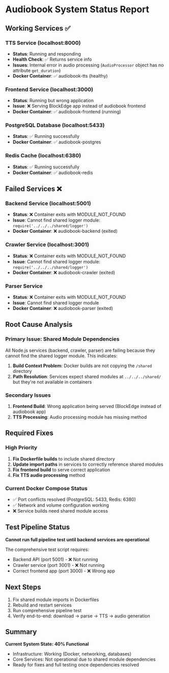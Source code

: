 # Audiobook System Status Report

## Working Services ✅

### TTS Service (localhost:8000)
- **Status**: Running and responding
- **Health Check**: ✅ Returns service info
- **Issues**: Internal error in audio processing (`AudioProcessor` object has no attribute `get_duration`)
- **Docker Container**: ✅ audiobook-tts (healthy)

### Frontend Service (localhost:3000) 
- **Status**: Running but wrong application
- **Issue**: ❌ Serving BlockEdge app instead of audiobook frontend
- **Docker Container**: ✅ audiobook-frontend (running)

### PostgreSQL Database (localhost:5433)
- **Status**: ✅ Running successfully
- **Docker Container**: ✅ audiobook-postgres

### Redis Cache (localhost:6380)
- **Status**: ✅ Running successfully  
- **Docker Container**: ✅ audiobook-redis

## Failed Services ❌

### Backend Service (localhost:5001)
- **Status**: ❌ Container exits with MODULE_NOT_FOUND
- **Issue**: Cannot find shared logger module: `require('../../../shared/logger')`
- **Docker Container**: ❌ audiobook-backend (exited)

### Crawler Service (localhost:3001)
- **Status**: ❌ Container exits with MODULE_NOT_FOUND
- **Issue**: Cannot find shared logger module: `require('../../../shared/logger')`
- **Docker Container**: ❌ audiobook-crawler (exited)

### Parser Service
- **Status**: ❌ Container exits with MODULE_NOT_FOUND
- **Issue**: Cannot find shared logger module
- **Docker Container**: ❌ audiobook-parser (exited)

## Root Cause Analysis

### Primary Issue: Shared Module Dependencies
All Node.js services (backend, crawler, parser) are failing because they cannot find the shared logger module. This indicates:

1. **Build Context Problem**: Docker builds are not copying the `/shared` directory
2. **Path Resolution**: Services expect shared modules at `../../../shared/` but they're not available in containers

### Secondary Issues
1. **Frontend Build**: Wrong application being served (BlockEdge instead of audiobook app)
2. **TTS Processing**: Audio processing module has missing method

## Required Fixes

### High Priority
1. **Fix Dockerfile builds** to include shared directory
2. **Update import paths** in services to correctly reference shared modules
3. **Fix frontend build** to serve correct application
4. **Fix TTS audio processing** method

### Current Docker Compose Status
- ✅ Port conflicts resolved (PostgreSQL: 5433, Redis: 6380)
- ✅ Network and volume configuration working
- ❌ Service builds need shared module access

## Test Pipeline Status

**Cannot run full pipeline test until backend services are operational**

The comprehensive test script requires:
- Backend API (port 5001) - ❌ Not running
- Crawler service (port 3001) - ❌ Not running  
- Correct frontend app (port 3000) - ❌ Wrong app

## Next Steps

1. Fix shared module imports in Dockerfiles
2. Rebuild and restart services
3. Run comprehensive pipeline test
4. Verify end-to-end: download → parse → TTS → audio generation

## Summary

**Current System State: 40% Functional**
- Infrastructure: Working (Docker, networking, databases)
- Core Services: Not operational due to shared module dependencies
- Ready for fixes and full testing once dependencies resolved